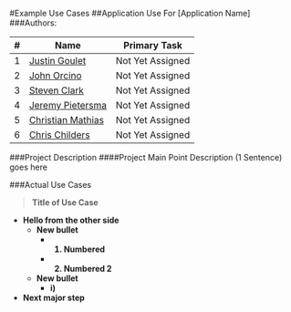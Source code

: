 #Example Use Cases
##Application Use For [Application Name]
###Authors:

|#|Name|Primary Task|
|---|---|---|
|1|		[Justin Goulet](https://github.com/jstngoulet "Justin GitHub")			        |	Not Yet Assigned|
|2|		[John Orcino](https://github.com/OrcinoJohn)		                            |	Not Yet Assigned|
|3|		[Steven Clark](https://github.com/DaVolfman "Steven Clark GitHub")		        |	Not Yet Assigned|
|4|		[Jeremy Pietersma](https://github.com/jpietersma "Jeremy Pietersma GitHub")		|	Not Yet Assigned|
|5|		[Christian Mathias](https://github.com/cmmathias95 "Christian Mathias")		    |	Not Yet Assigned|
|6|		[Chris Childers](https://github.com/chili24137 "Chris Childers") | Not Yet Assigned|

###Project Description
####Project Main Point Description (1 Sentence) goes here

###Actual Use Cases
><strong>Title of Use Case</string>
- Hello from the other side
    - New bullet
        + 1) Numbered
        - 2) Numbered 2
    - New bullet
    	- i)
- Next major step

